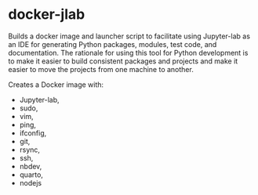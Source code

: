 # docker-jlab

Builds a docker image and launcher script to facilitate using Jupyter-lab as an IDE for generating Python packages, modules, test code, and documentation. The rationale for using this tool for Python development is to make it easier to build consistent packages and projects and make it easier to move the projects from one machine to another.

Creates a Docker image with:
- Jupyter-lab,
- sudo,
- vim,
- ping,
- ifconfig,
- git,
- rsync,
- ssh,
- nbdev,
- quarto,
- nodejs

